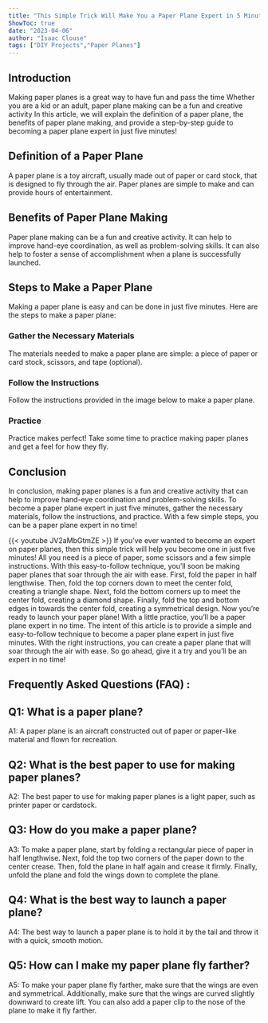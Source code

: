 ```yaml
---
title: "This Simple Trick Will Make You a Paper Plane Expert in 5 Minutes!"
ShowToc: true 
date: "2023-04-06"
author: "Isaac Clouse" 
tags: ["DIY Projects","Paper Planes"]
---
```

## Introduction

Making paper planes is a great way to have fun and pass the time Whether you are a kid or an adult, paper plane making can be a fun and creative activity In this article, we will explain the definition of a paper plane, the benefits of paper plane making, and provide a step-by-step guide to becoming a paper plane expert in just five minutes! 

## Definition of a Paper Plane

A paper plane is a toy aircraft, usually made out of paper or card stock, that is designed to fly through the air. Paper planes are simple to make and can provide hours of entertainment.

## Benefits of Paper Plane Making

Paper plane making can be a fun and creative activity. It can help to improve hand-eye coordination, as well as problem-solving skills. It can also help to foster a sense of accomplishment when a plane is successfully launched.

## Steps to Make a Paper Plane

Making a paper plane is easy and can be done in just five minutes. Here are the steps to make a paper plane:

### Gather the Necessary Materials

The materials needed to make a paper plane are simple: a piece of paper or card stock, scissors, and tape (optional).

### Follow the Instructions

Follow the instructions provided in the image below to make a paper plane.

### Practice

Practice makes perfect! Take some time to practice making paper planes and get a feel for how they fly.

## Conclusion

In conclusion, making paper planes is a fun and creative activity that can help to improve hand-eye coordination and problem-solving skills. To become a paper plane expert in just five minutes, gather the necessary materials, follow the instructions, and practice. With a few simple steps, you can be a paper plane expert in no time!

{{< youtube JV2aMbGtmZE >}} 
If you’ve ever wanted to become an expert on paper planes, then this simple trick will help you become one in just five minutes! All you need is a piece of paper, some scissors and a few simple instructions. With this easy-to-follow technique, you’ll soon be making paper planes that soar through the air with ease. First, fold the paper in half lengthwise. Then, fold the top corners down to meet the center fold, creating a triangle shape. Next, fold the bottom corners up to meet the center fold, creating a diamond shape. Finally, fold the top and bottom edges in towards the center fold, creating a symmetrical design. Now you’re ready to launch your paper plane! With a little practice, you’ll be a paper plane expert in no time. The intent of this article is to provide a simple and easy-to-follow technique to become a paper plane expert in just five minutes. With the right instructions, you can create a paper plane that will soar through the air with ease. So go ahead, give it a try and you’ll be an expert in no time!

## Frequently Asked Questions (FAQ) :
## Q1: What is a paper plane?
A1: A paper plane is an aircraft constructed out of paper or paper-like material and flown for recreation.

## Q2: What is the best paper to use for making paper planes?
A2: The best paper to use for making paper planes is a light paper, such as printer paper or cardstock.

## Q3: How do you make a paper plane?
A3: To make a paper plane, start by folding a rectangular piece of paper in half lengthwise. Next, fold the top two corners of the paper down to the center crease. Then, fold the plane in half again and crease it firmly. Finally, unfold the plane and fold the wings down to complete the plane.

## Q4: What is the best way to launch a paper plane?
A4: The best way to launch a paper plane is to hold it by the tail and throw it with a quick, smooth motion.

## Q5: How can I make my paper plane fly farther?
A5: To make your paper plane fly farther, make sure that the wings are even and symmetrical. Additionally, make sure that the wings are curved slightly downward to create lift. You can also add a paper clip to the nose of the plane to make it fly farther.



